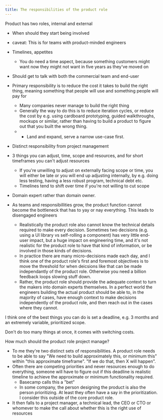 ```yaml
---
title: The responsibilities of the product role
---
```


Product has two roles, internal and external

- When should they start being involved

- caveat: This is for teams with product-minded engineers
- Timelines, appetites
  - You do need a time aspect, because something customers might want now they might not want in five years as they've moved on
- Should get to talk with both the commercial team and end-user
- Primary responsibility is to reduce the cost it takes to build the right thing, meaning something that people will use and something people will pay for
  - Many companies never manage to build the right thing
  - Generally the way to do this is to reduce iteration cycles, or reduce the cost by e.g. using cardboard prototyping, guided walkthroughs, mockups or similar, rather than having to build a product to figure out that you built the wrong thing.
  - - Land and expand, serve a narrow use-case first.
- Distinct responsibility from project management
- 3 things you can adjust, time, scope and resources, and for short timeframes you can't adjust resources
  - If you're unwilling to adjust on externally facing scope or time, you will either be late or you will end up adjusting internally, by e.g. doing less testing, having a less robust program, technical debt etc.
  - Timelines tend to shift over time if you're not willing to cut scope
- Domain expert rather than domain owner.
- As teams and responsibillities grow, the product function cannot become the bottleneck that has to yay or nay everything. This leads to disengaged engineers
  - Realistically the product role also cannot know the technical details required to make every decision. Sometimes two decisions (e.g. using a UI library vs self-rolling a component) has very little end-user impact, but a huge impact on engineering time, and it's not realistic for the product role to have that kind of information, or be involved in those kinds of decisions.
  - In practice there are many micro-decisions made each day, and I think one of the product role's first and foremost objectives is to move the threshold for when deicsions like that can be made independantly of the product role. Otherwise you need a billion feedback loops slowing stuff down.
  - Rather,  the product role should provide the adequate context to turn the makers into domain experts themselves. In a perfect world the engineers building the actual product should be able to, in the majority of cases, have enough context to make decisions independently of the product role, and then reach out in the cases where they cannot.

I think one of the best things you can do is set a deadline, e.g. 3 months and an extremely variable, prioritized scope.

Don't do too many things at once, it comes with switching costs.

How much should the product role project manage?
- To me they're two distinct sets of responsibilities. A product role needs to be able to say "We need to build approximately this, or minimum this" within "this approximate timeframe". "If we do that, then X will happen".
- Often there are competing priorities and never resources enough to do everything, someone will have to figure out if this deadline is realistic timeline to achieve the approximate or minimum functionality required.
  - Basecamp calls this a "bet"
  - In some company, the person designing the product is also the person prioritizing. At least they often have a say in the prioritization. I consider this outside of the core product role.
- It then falls to a project manager, a technical lead, the CEO or CTO or whomever to make the call about whether this is the right use of resources
